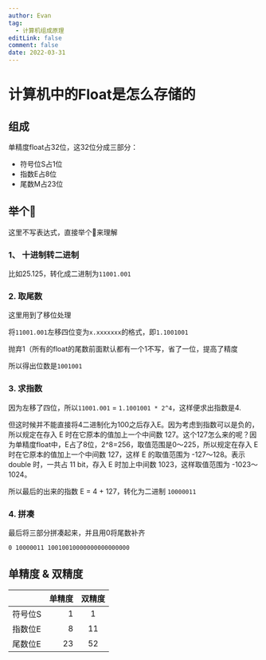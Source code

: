 ```yaml
---
author: Evan
tag:
  - 计算机组成原理
editLink: false
comment: false
date: 2022-03-31
---
```


# 计算机中的Float是怎么存储的

## 组成
单精度float占32位，这32位分成三部分：
- 符号位S占1位
- 指数E占8位
- 尾数M占23位

## 举个🌰
这里不写表达式，直接举个🌰来理解

### 1、 十进制转二进制
比如25.125，转化成二进制为`11001.001`

### 2. 取尾数
这里用到了移位处理

将`11001.001`左移四位变为`x.xxxxxxx`的格式，即`1.1001001`

抛弃1（所有的float的尾数前面默认都有一个1不写，省了一位，提高了精度

所以得出位数是`1001001`

### 3. 求指数

因为左移了四位，所以`11001.001` = `1.1001001 * 2^4`，这样便求出指数是4.

但这时候并不能直接将4二进制化为100之后存入E。因为考虑到指数可以是负的，所以规定在存入 E 时在它原本的值加上一个中间数 127。这个127怎么来的呢？因为单精度float中，E占了8位，2^8=256，取值范围是0～225，所以规定在存入 E 时在它原本的值加上一个中间数 127，这样 E 的取值范围为 -127～128。表示 double 时，一共占 11 bit，存入 E 时加上中间数 1023，这样取值范围为 -1023～1024。

所以最后的出来的指数 E = 4 + 127，转化为二进制 `10000011`

### 4. 拼凑
最后将三部分拼凑起来，并且用0将尾数补齐

`0 10000011 10010010000000000000000`

## 单精度 & 双精度
|  | 单精度 | 双精度 |
| :-----| ----: | :----: |
| 符号位S | 1 | 1 |
| 指数位E | 8 | 11 |
| 尾数位E | 23 | 52 |